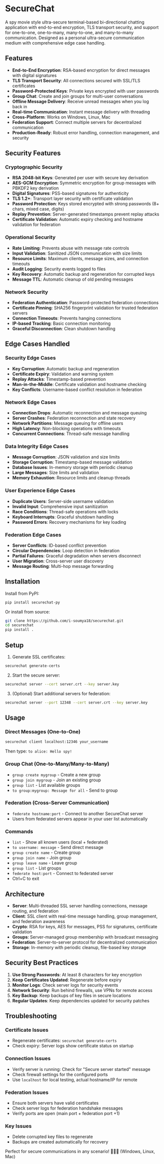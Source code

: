 # SecureChat

A spy movie style ultra-secure terminal-based bi-directional chatting application with end-to-end encryption, TLS transport security, and support for one-to-one, one-to-many, many-to-one, and many-to-many communication. Designed as a personal ultra-secure communication medium with comprehensive edge case handling.

## Features

- **End-to-End Encryption**: RSA-based encryption for direct messages with digital signatures
- **TLS Transport Security**: All connections secured with SSL/TLS certificates
- **Password-Protected Keys**: Private keys encrypted with user passwords
- **Group Chat**: Create and join groups for multi-user conversations
- **Offline Message Delivery**: Receive unread messages when you log back in
- **Real-time Communication**: Instant message delivery with threading
- **Cross-Platform**: Works on Windows, Linux, Mac
- **Federation Support**: Connect multiple servers for decentralized communication
- **Production-Ready**: Robust error handling, connection management, and security

## Security Features

### Cryptographic Security
- **RSA 2048-bit Keys**: Generated per user with secure key derivation
- **AES-GCM Encryption**: Symmetric encryption for group messages with PBKDF2 key derivation
- **Digital Signatures**: PSS-based signatures for authenticity
- **TLS 1.2+**: Transport layer security with certificate validation
- **Password Protection**: Keys stored encrypted with strong passwords (8+ chars, mixed case, digits)
- **Replay Prevention**: Server-generated timestamps prevent replay attacks
- **Certificate Validation**: Automatic expiry checking and hostname validation for federation

### Operational Security
- **Rate Limiting**: Prevents abuse with message rate controls
- **Input Validation**: Sanitized JSON communication with size limits
- **Resource Limits**: Maximum clients, message sizes, and connection timeouts
- **Audit Logging**: Security events logged to files
- **Key Recovery**: Automatic backup and regeneration for corrupted keys
- **Message TTL**: Automatic cleanup of old pending messages

### Network Security
- **Federation Authentication**: Password-protected federation connections
- **Certificate Pinning**: SHA256 fingerprint validation for trusted federation servers
- **Connection Timeouts**: Prevents hanging connections
- **IP-based Tracking**: Basic connection monitoring
- **Graceful Disconnection**: Clean shutdown handling

## Edge Cases Handled

### Security Edge Cases
- **Key Corruption**: Automatic backup and regeneration
- **Certificate Expiry**: Validation and warning system
- **Replay Attacks**: Timestamp-based prevention
- **Man-in-the-Middle**: Certificate validation and hostname checking
- **Key Conflicts**: Username-based conflict resolution in federation

### Network Edge Cases
- **Connection Drops**: Automatic reconnection and message queuing
- **Server Crashes**: Federation reconnection and state recovery
- **Network Partitions**: Message queuing for offline users
- **High Latency**: Non-blocking operations with timeouts
- **Concurrent Connections**: Thread-safe message handling

### Data Integrity Edge Cases
- **Message Corruption**: JSON validation and size limits
- **Storage Corruption**: Timestamp-based message validation
- **Database Issues**: In-memory storage with periodic cleanup
- **Large Messages**: Size limits and validation
- **Memory Exhaustion**: Resource limits and cleanup threads

### User Experience Edge Cases
- **Duplicate Users**: Server-side username validation
- **Invalid Input**: Comprehensive input sanitization
- **Race Conditions**: Thread-safe operations with locks
- **Keyboard Interrupts**: Graceful shutdown handling
- **Password Errors**: Recovery mechanisms for key loading

### Federation Edge Cases
- **Server Conflicts**: ID-based conflict prevention
- **Circular Dependencies**: Loop detection in federation
- **Partial Failures**: Graceful degradation when servers disconnect
- **User Migration**: Cross-server user discovery
- **Message Routing**: Multi-hop message forwarding

## Installation

Install from PyPI:

```bash
pip install securechat-py
```

Or install from source:

```bash
git clone https://github.com/i-soumya18/securechat.git
cd securechat
pip install .
```

## Setup

1. Generate SSL certificates:
```bash
securechat generate-certs
```

2. Start the secure server:
```bash
securechat server --cert server.crt --key server.key
```

3. (Optional) Start additional servers for federation:
```bash
securechat server --port 12348 --cert server.crt --key server.key
```

## Usage

### Direct Messages (One-to-One)
```bash
securechat client localhost:12346 your_username
```
Then type: `to alice: Hello spy!`

### Group Chat (One-to-Many/Many-to-Many)
- `group create mygroup` - Create a new group
- `group join mygroup` - Join an existing group
- `group list` - List available groups
- `to group:mygroup: Message for all` - Send to group

### Federation (Cross-Server Communication)
- `federate hostname:port` - Connect to another SecureChat server
- Users from federated servers appear in your user list automatically

### Commands
- `list` - Show all known users (local + federated)
- `to username: message` - Send direct message
- `group create name` - Create group
- `group join name` - Join group
- `group leave name` - Leave group
- `group list` - List groups
- `federate host:port` - Connect to federated server
- Ctrl+C to exit

## Architecture

- **Server**: Multi-threaded SSL server handling connections, message routing, and federation
- **Client**: SSL client with real-time message handling, group management, and federation awareness
- **Crypto**: RSA for keys, AES for messages, PSS for signatures, certificate validation
- **Groups**: Server-managed group membership with broadcast messaging
- **Federation**: Server-to-server protocol for decentralized communication
- **Storage**: In-memory with periodic cleanup, file-based key storage

## Security Best Practices

1. **Use Strong Passwords**: At least 8 characters for key encryption
2. **Keep Certificates Updated**: Regenerate before expiry
3. **Monitor Logs**: Check server logs for security events
4. **Network Security**: Run behind firewalls, use VPNs for remote access
5. **Key Backup**: Keep backups of key files in secure locations
6. **Regular Updates**: Keep dependencies updated for security patches

## Troubleshooting

### Certificate Issues
- Regenerate certificates: `securechat generate-certs`
- Check expiry: Server logs show certificate status on startup

### Connection Issues
- Verify server is running: Check for "Secure server started" message
- Check firewall settings for the configured ports
- Use `localhost` for local testing, actual hostname/IP for remote

### Federation Issues
- Ensure both servers have valid certificates
- Check server logs for federation handshake messages
- Verify ports are open (main port + federation port +1)

### Key Issues
- Delete corrupted key files to regenerate
- Backups are created automatically for recovery

Perfect for secure communications in any scenario! 🕵️‍♂️🔐 (Windows, Linux, Mac)